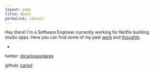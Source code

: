 ```yaml
---
layout: page
title: About
permalink: /about/
---
```


Hey there! I'm a Software Engineer currently working for Netflix building studio apps. Here you can find some of my past [work](http://carlossolares.com/work/) and [thoughts](http://carlossolares.com/).

-

twitter: [@carlosasolares](http://twitter.com/carlosasolares)

github: [carsol](http://github.com/carsol)
